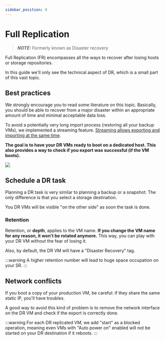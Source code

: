 ```yaml
---
sidebar_position: 8
---
```


# Full Replication

> **_NOTE:_** Formerly known as Disaster recovery

Full Replication (FR) encompasses all the ways to recover after losing hosts or storage repositories.

In this guide we'll only see the technical aspect of DR, which is a small part of this vast topic.

## Best practices

We strongly encourage you to read some literature on this topic. Basically, you should be able to recover from a major disaster within an appropriate amount of time and minimal acceptable data loss.

To avoid a potentially very long import process (restoring all your backup VMs), we implemented a streaming feature. [Streaming allows exporting and importing at the same time](https://xen-orchestra.com/blog/vm-streaming-export-in-xenserver/).

**The goal is to have your DR VMs ready to boot on a dedicated host. This also provides a way to check if you export was successful (if the VM boots).**

![](https://xen-orchestra.com/blog/content/images/2015/10/newsolution.png)

## Schedule a DR task

Planning a DR task is very similar to planning a backup or a snapshot. The only difference is that you select a storage destination.

You DR VMs will be visible "on the other side" as soon the task is done.

### Retention

Retention, or **depth**, applies to the VM name. **If you change the VM name for any reason, it won't be rotated anymore.** This way, you can play with your DR VM without the fear of losing it.

Also, by default, the DR VM will have a "Disaster Recovery" tag.

:::warning
A higher retention number will lead to huge space occupation on your SR.
:::

## Network conflicts

If you boot a copy of your production VM, be careful: if they share the same static IP, you'll have troubles.

A good way to avoid this kind of problem is to remove the network interface on the DR VM and check if the export is correctly done.

:::warning
For each DR replicated VM, we add "start" as a blocked operation, meaning even VMs with "Auto power on" enabled will not be started on your DR destination if it reboots.
:::
